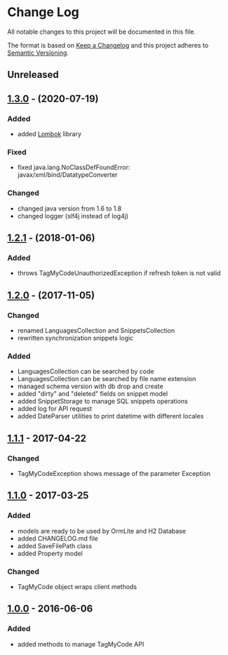 # Change Log
All notable changes to this project will be documented in this file.

The format is based on [Keep a Changelog](http://keepachangelog.com/)
and this project adheres to [Semantic Versioning](http://semver.org/).

## Unreleased


## [1.3.0] - (2020-07-19)
### Added
- added [Lombok](https://projectlombok.org/) library

### Fixed
- fixed java.lang.NoClassDefFoundError: javax/xml/bind/DatatypeConverter

### Changed
- changed java version from 1.6 to 1.8
- changed logger (slf4j instead of log4j)

## [1.2.1] - (2018-01-06)
### Added
- throws TagMyCodeUnauthorizedException if refresh token is not valid

## [1.2.0] - (2017-11-05)
### Changed
- renamed LanguagesCollection and SnippetsCollection
- rewritten synchronization snippets logic

### Added
- LanguagesCollection can be searched by code
- LanguagesCollection can be searched by file name extension
- managed schema version with db drop and create
- added "dirty" and "deleted" fields on snippet model
- added SnippetStorage to manage SQL snippets operations
- added log for API request
- added DateParser utilities to print datetime with different locales

## [1.1.1] - 2017-04-22
### Changed
- TagMyCodeException shows message of the parameter Exception

## [1.1.0] - 2017-03-25
### Added
- models are ready to be used by OrmLite and H2 Database
- added CHANGELOG.md file
- added SaveFilePath class
- added Property model

### Changed
- TagMyCode object wraps client methods

## [1.0.0] - 2016-06-06
### Added
- added methods to manage TagMyCode API

[1.3.0]: https://github.com/massimozappino/tagmycode-java-sdk/compare/v1.2.1...v1.3.0
[1.2.1]: https://github.com/massimozappino/tagmycode-java-sdk/compare/v1.2.0...v1.2.1
[1.2.0]: https://github.com/massimozappino/tagmycode-java-sdk/compare/v1.1.1...v1.2.0
[1.1.1]: https://github.com/massimozappino/tagmycode-java-sdk/compare/v1.1.0...v1.1.1
[1.1.0]: https://github.com/massimozappino/tagmycode-java-sdk/compare/v1.0.0...v1.1.0
[1.0.0]: https://github.com/massimozappino/tagmycode-java-sdk/compare/v0.1.2...v1.0.0

